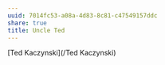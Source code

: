 ```yaml
---
uuid: 7014fc53-a08a-4d83-8c81-c47549157ddc
share: true
title: Uncle Ted
---
```

[Ted Kaczynski](/Ted Kaczynski)